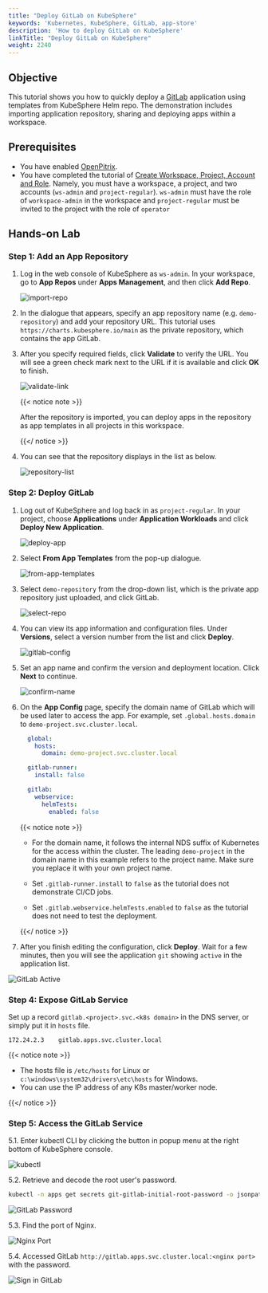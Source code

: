 ```yaml
---
title: "Deploy GitLab on KubeSphere"
keywords: 'Kubernetes, KubeSphere, GitLab, app-store'
description: 'How to deploy GitLab on KubeSphere'
linkTitle: "Deploy GitLab on KubeSphere"
weight: 2240
---
```


## Objective

This tutorial shows you how to quickly deploy a [GitLab](https://gitlab.com/gitlab-org/gitlab) application using templates from KubeSphere Helm repo. The demonstration includes importing application repository, sharing and deploying apps within a workspace.

## Prerequisites

- You have enabled [OpenPitrix](/docs/pluggable-components/app-store/).
- You have completed the tutorial of [Create Workspace, Project, Account and Role](/docs/quick-start/create-workspace-and-project/). Namely, you must have a workspace, a project, and two accounts (`ws-admin` and `project-regular`). `ws-admin` must have the role of `workspace-admin` in the workspace and `project-regular` must be invited to the project with the role of `operator`

## Hands-on Lab

### Step 1: Add an App Repository

1. Log in the web console of KubeSphere as `ws-admin`. In your workspace, go to **App Repos** under **Apps Management**, and then click **Add Repo**.

   ![import-repo](/images/docs/appstore/external-apps/gitlab-app/import-repo.jpg)

2. In the dialogue that appears, specify an app repository name (e.g. `demo-repository`) and add your repository URL. This tutorial uses `https://charts.kubesphere.io/main` as the private repository, which contains the app GitLab. 

3. After you specify required fields, click **Validate** to verify the URL. You will see a green check mark next to the URL if it is available and click **OK** to finish.

   ![validate-link](/images/docs/appstore/external-apps/gitlab-app/validate-link.jpg)

   {{< notice note >}}

   After the repository is imported, you can deploy apps in the repository as app templates in all projects in this workspace.

   {{</ notice >}}

4. You can see that the repository displays in the list as below.

   ![repository-list](/images/docs/appstore/external-apps/gitlab-app/repository-list.jpg)

### Step 2: Deploy GitLab

1. Log out of KubeSphere and log back in as `project-regular`. In your project, choose **Applications** under **Application Workloads** and click **Deploy New Application**.

   ![deploy-app](/images/docs/appstore/external-apps/gitlab-app/deploy-app.jpg)

2. Select **From App Templates** from the pop-up dialogue.

   ![from-app-templates](/images/docs/appstore/external-apps/gitlab-app/from-app-templates.jpg)

3. Select `demo-repository` from the drop-down list, which is the private app repository just uploaded, and click GitLab.

   ![select-repo](/images/docs/appstore/external-apps/gitlab-app/select-repo.jpg)

4. You can view its app information and configuration files. Under **Versions**, select a version number from the list and click **Deploy**.

   ![gitlab-config](/images/docs/appstore/external-apps/gitlab-app/gitlab-config.jpg)

5. Set an app name and confirm the version and deployment location. Click **Next** to continue.

   ![confirm-name](/images/docs/appstore/external-apps/gitlab-app/confirm-name.jpg)

6. On the **App Config** page, specify the domain name of GitLab which will be used later to access the app. For example, set `.global.hosts.domain` to `demo-project.svc.cluster.local`.

   ```yaml
     global:
       hosts:
         domain: demo-project.svc.cluster.local
   
     gitlab-runner:
       install: false
   
     gitlab:
       webservice:
         helmTests:
           enabled: false
   ```

   {{< notice note >}}

   - For the domain name, it follows the internal NDS suffix of Kubernetes for the access within the cluster. The leading `demo-project` in the domain name in this example refers to the project name. Make sure you replace it with your own project name.

   - Set `.gitlab-runner.install` to `false` as the tutorial does not demonstrate CI/CD jobs.

   - Set `.gitlab.webservice.helmTests.enabled` to `false` as the tutorial does not need to test the deployment.

   {{</ notice >}} 

7. After you finish editing the configuration, click **Deploy**. Wait for a few minutes, then you will see the application `git` showing `active` in the application list.

  ![GitLab Active](/images/docs/appstore/gitlab/deploy-gitlab-done.png)

### Step 4: Expose GitLab Service

Set up a record `gitlab.<project>.svc.<k8s domain>` in the DNS server, or simply put it in `hosts` file.

```shell
172.24.2.3    gitlab.apps.svc.cluster.local
```

{{< notice note >}}

- The hosts file is `/etc/hosts` for Linux or `c:\windows\system32\drivers\etc\hosts` for Windows.
- You can use the IP address of any K8s master/worker node.

{{</ notice >}}

### Step 5: Access the GitLab Service

5.1. Enter kubectl CLI by clicking the button in popup menu at the right bottom of KubeSphere console.

  ![kubectl](/images/docs/appstore/gitlab/kubectl.png)

5.2. Retrieve and decode the root user's password.

  ```bash
  kubectl -n apps get secrets git-gitlab-initial-root-password -o jsonpath="{.data.password}" | base64 -d; echo
  ```

  ![GitLab Password](/images/docs/appstore/gitlab/gitlab-password.png)

5.3. Find the port of Nginx.

  ![Nginx Port](/images/docs/appstore/gitlab/nginx-port.png)

5.4. Accessed GitLab `http://gitlab.apps.svc.cluster.local:<nginx port>` with the password.

  ![Sign in GitLab](/images/docs/appstore/gitlab/signin-gitlab.png)
